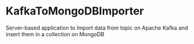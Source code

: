 # KafkaToMongoDBImporter
Server-based application to Import data from topic on Apache Kafka and insert them in a collection on MongoDB
